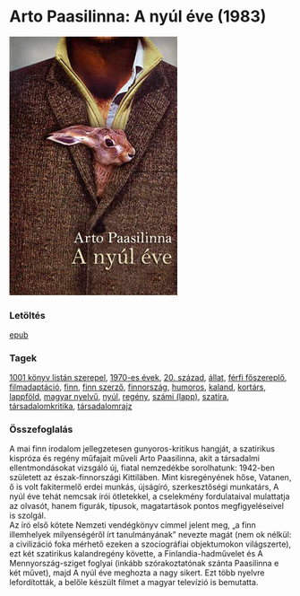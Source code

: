 # <a name="id_634">Arto Paasilinna: A nyúl éve (1983)</a>
<img src="https://github.com/BercziSandor/calibre_lib/raw/main/libs/main/Arto%20Paasilinna/A%20nyul%20eve%20%28634%29/cover.jpg" alt="cover" width="300"/>

### Letöltés
[epub](https://github.com/BercziSandor/calibre_lib/raw/main/libs/main/Arto%20Paasilinna/A%20nyul%20eve%20%28634%29/A%20nyul%20eve%20-%20Arto%20Paasilinna.epub)

### Tagek
[1001 könyv listán szerepel](https://github.com/berczisandor/calibre_lib/blob/main/libs/main/tags/1001%20k%c3%b6nyv%20list%c3%a1n%20szerepel.md), [1970-es évek](https://github.com/berczisandor/calibre_lib/blob/main/libs/main/tags/1970-es%20%c3%a9vek.md), [20. század](https://github.com/berczisandor/calibre_lib/blob/main/libs/main/tags/20.%20sz%c3%a1zad.md), [állat](https://github.com/berczisandor/calibre_lib/blob/main/libs/main/tags/%c3%a1llat.md), [férfi főszereplő](https://github.com/berczisandor/calibre_lib/blob/main/libs/main/tags/f%c3%a9rfi%20f%c5%91szerepl%c5%91.md), [filmadaptáció](https://github.com/berczisandor/calibre_lib/blob/main/libs/main/tags/filmadapt%c3%a1ci%c3%b3.md), [finn](https://github.com/berczisandor/calibre_lib/blob/main/libs/main/tags/finn.md), [finn szerző](https://github.com/berczisandor/calibre_lib/blob/main/libs/main/tags/finn%20szerz%c5%91.md), [finnország](https://github.com/berczisandor/calibre_lib/blob/main/libs/main/tags/finnorsz%c3%a1g.md), [humoros](https://github.com/berczisandor/calibre_lib/blob/main/libs/main/tags/humoros.md), [kaland](https://github.com/berczisandor/calibre_lib/blob/main/libs/main/tags/kaland.md), [kortárs](https://github.com/berczisandor/calibre_lib/blob/main/libs/main/tags/kort%c3%a1rs.md), [lappföld](https://github.com/berczisandor/calibre_lib/blob/main/libs/main/tags/lappf%c3%b6ld.md), [magyar nyelvű](https://github.com/berczisandor/calibre_lib/blob/main/libs/main/tags/magyar%20nyelv%c5%b1.md), [nyúl](https://github.com/berczisandor/calibre_lib/blob/main/libs/main/tags/ny%c3%bal.md), [regény](https://github.com/berczisandor/calibre_lib/blob/main/libs/main/tags/reg%c3%a9ny.md), [számi (lapp)](https://github.com/berczisandor/calibre_lib/blob/main/libs/main/tags/sz%c3%a1mi%20lapp.md), [szatíra](https://github.com/berczisandor/calibre_lib/blob/main/libs/main/tags/szat%c3%adra.md), [társadalomkritika](https://github.com/berczisandor/calibre_lib/blob/main/libs/main/tags/t%c3%a1rsadalomkritika.md), [társadalomrajz](https://github.com/berczisandor/calibre_lib/blob/main/libs/main/tags/t%c3%a1rsadalomrajz.md)

### Összefoglalás
<div>
<p>A ​mai finn irodalom jellegzetesen gunyoros-kritikus hangját, a szatirikus kispróza és regény műfajait műveli Arto Paasilinna, akit a társadalmi ellentmondásokat vizsgáló új, fiatal nemzedékbe sorolhatunk: 1942-ben született az észak-finnországi Kittiläben. Mint kisregényének hőse, Vatanen, ő is volt fakitermelő erdei munkás, újságíró, szerkesztőségi munkatárs, A nyúl éve tehát nemcsak írói ötletekkel, a cselekmény fordulataival mulattatja az olvasót, hanem figurák, típusok, magatartások pontos megfigyeléseivel is szolgál.<br>Az író első kötete Nemzeti vendégkönyv címmel jelent meg, „a finn illemhelyek milyenségéről írt tanulmányának” nevezte magát (nem ok nélkül: a civilizáció foka mérhető ezeken a szociográfiai objektumokon világszerte), ezt két szatirikus kalandregény követte, a Finlandia-hadművelet és A Mennyország-sziget foglyai (inkább szórakoztatónak szánta Paasilinna e két művet), majd A nyúl éve meghozta a nagy sikert. Ezt több nyelvre lefordították, a belőle készült filmet a magyar televízió is bemutatta.</p></div>


